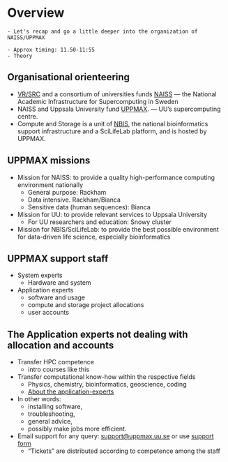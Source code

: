 # Overview

```{objectives}
- Let's recap and go a little deeper into the organization of NAISS/UPPMAX
```

```{instructor-note}
- Approx timing: 11.50-11:55
- Theory
```
    
## Organisational orienteering

- [VR/SRC](https://www.vr.se/english.html) and a consortium of universities funds [NAISS](http://www.naiss.se) — the National Academic Infrastructure for Supercomputing in Sweden 
- NAISS and Uppsala University fund [UPPMAX](http://uppmax.uu.se). — UU’s supercomputing centre.
- Compute and Storage is a unit of [NBIS](https://nbis.se/), the national bioinformatics support infrastructure and a SciLifeLab platform, and is hosted by UPPMAX.
    
## UPPMAX missions
- Mission for NAISS: to provide a quality high-performance computing environment nationally
  - General purpose: Rackham
  - Data intensive. Rackham/Bianca
  - Sensitive data (human sequences): Bianca
- Mission for UU: to provide relevant services to Uppsala University
  - For UU researchers and education: Snowy cluster
- Mission for NBIS/SciLifeLab: to provide the best possible environment for data-driven life science, especially bioinformatics

## UPPMAX support staff

- System experts
  - Hardware and system
- Application experts
  - software and usage
  - compute and storage project allocations
  - user accounts

## The Application experts not dealing with allocation and accounts

- Transfer HPC competence
  - intro courses like this
- Transfer computational know-how within the respective fields
  - Physics, chemistry, bioinformatics, geoscience, coding
  - [About the application-experts](https://www.uppmax.uu.se/about-us/application-experts/)
- In other words:
  - installing software,
  - troubleshooting,
  - general advice,
  - possibly make jobs more efficient.
- Email support for any query: [support@uppmax.uu.se](mailto:support@uppmax.uu.se) or use [support form](https://supr.naiss.se/support/)
  - “Tickets” are distributed according to competence among the staff


